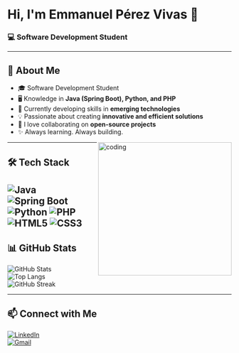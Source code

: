 # Hi, I'm Emmanuel Pérez Vivas 👋  
### 💻 Software Development Student  

---

## 🚀 About Me
- 🎓 Software Development Student  
- 🖥️ Knowledge in **Java (Spring Boot), Python, and PHP**  
- 🌱 Currently developing skills in **emerging technologies**  
- 💡 Passionate about creating **innovative and efficient solutions**  
- 🤝 I love collaborating on **open-source projects**  
- ✨ Always learning. Always building.  

<img align="right" alt="coding" width="300" src="https://media.giphy.com/media/qgQUggAC3Pfv687qPC/giphy.gif"/>

---

## 🛠️ Tech Stack
![Java](https://img.shields.io/badge/Java-ED8B00?style=for-the-badge&logo=openjdk&logoColor=white)
![Spring Boot](https://img.shields.io/badge/Spring_Boot-6DB33F?style=for-the-badge&logo=spring&logoColor=white)
![Python](https://img.shields.io/badge/Python-3776AB?style=for-the-badge&logo=python&logoColor=white)
![PHP](https://img.shields.io/badge/PHP-777BB4?style=for-the-badge&logo=php&logoColor=white)
![HTML5](https://img.shields.io/badge/HTML5-E34F26?style=for-the-badge&logo=html5&logoColor=white)
![CSS3](https://img.shields.io/badge/CSS3-1572B6?style=for-the-badge&logo=css3&logoColor=white)
---

## 📊 GitHub Stats
![GitHub Stats](https://github-readme-stats.vercel.app/api?username=EmmanuelPerezVivas&show_icons=true&theme=tokyonight)  
![Top Langs](https://github-readme-stats.vercel.app/api/top-langs/?username=EmmanuelPerezVivas&layout=compact&theme=tokyonight)  
![GitHub Streak](https://github-readme-streak-stats.herokuapp.com/?user=EmmanuelPerezVivas&theme=tokyonight)

---

## 📫 Connect with Me
[![LinkedIn](https://img.shields.io/badge/LinkedIn-0A66C2?style=for-the-badge&logo=linkedin&logoColor=white)](https://www.linkedin.com/)  
[![Gmail](https://img.shields.io/badge/Gmail-D14836?style=for-the-badge&logo=gmail&logoColor=white)](mailto:your-email@gmail.com)
